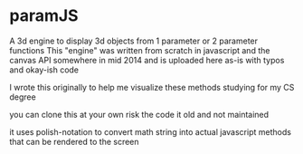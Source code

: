 # paramJS
A 3d engine to display 3d objects from 1 parameter or 2 parameter functions
This "engine" was written from scratch in javascript and the canvas API somewhere in mid 2014 
and is uploaded here as-is with typos and okay-ish code 

I wrote this originally to help me visualize these methods studying for my CS degree 

you can clone this at your own risk the code it old and not maintained

it uses polish-notation to convert math string into actual javascript methods that can be rendered to the screen
